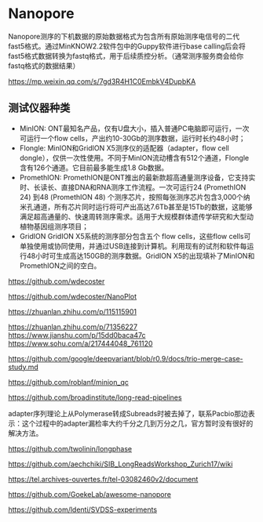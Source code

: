 # Nanopore 
Nanopore测序的下机数据的原始数据格式为包含所有原始测序电信号的二代fast5格式。通过MinKNOW2.2软件包中的Guppy软件进行base calling后会将fast5格式数据转换为fastq格式，用于后续质控分析。（通常测序服务商会给你fastq格式的数据结果）

https://mp.weixin.qq.com/s/7gd3R4H1C0EmbkV4DupbKA

## 测试仪器种类
+ MinION: ONT最知名产品，仅有U盘大小，插入普通PC电脑即可运行，一次可运行一个flow cells，产出约10-30Gb的测序数据，运行时长约48小时；
+ Flongle: MinION和GridION X5测序仪的适配器（adapter，flow cell dongle），仅供一次性使用。不同于MinION流动槽含有512个通道，Flongle含有126个通道。它目前最多能生成1.8 Gb数据。
+ PromethION: PromethION是ONT推出的最新款超高通量测序设备，它支持实时、长读长、直接DNA和RNA测序工作流程。一次可运行24 (PromethION 24) 到48 (PromethION 48) 个测序芯片，按照每张测序芯片包含3,000个纳米孔通道，所有芯片同时运行将可产出高达7.6Tb甚至是15Tb的数据，这能够满足超高通量的、快速周转测序需求。适用于大规模群体遗传学研究和大型动植物基因组测序项目；
+ GridION GridION X5系统的测序部分包含五个 flow cells，这些flow cells可单独使用或协同使用，并通过USB连接到计算机。利用现有的试剂和软件每运行48小时可生成高达150GB的测序数据。GridION X5的出现填补了MinION和PromethION之间的空白。



https://github.com/wdecoster

https://github.com/wdecoster/NanoPlot

https://zhuanlan.zhihu.com/p/115115901

https://zhuanlan.zhihu.com/p/71356227
https://www.jianshu.com/p/15dd0baca47c
https://www.sohu.com/a/217444048_761120

https://github.com/google/deepvariant/blob/r0.9/docs/trio-merge-case-study.md



https://github.com/roblanf/minion_qc



https://github.com/broadinstitute/long-read-pipelines

adapter序列理论上从Polymerase转成Subreads时被去掉了，联系Pacbio那边表示：这个过程中的adapter漏检率大约千分之几到万分之几，官方暂时没有很好的解决方法。

https://github.com/twolinin/longphase



https://github.com/aechchiki/SIB_LongReadsWorkshop_Zurich17/wiki

https://tel.archives-ouvertes.fr/tel-03082460v2/document


https://github.com/GoekeLab/awesome-nanopore

https://github.com/ldenti/SVDSS-experiments
